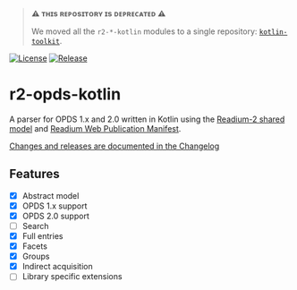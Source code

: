 > **:warning: ᴛʜɪs ʀᴇᴘᴏsɪᴛᴏʀʏ ɪs ᴅᴇᴘʀᴇᴄᴀᴛᴇᴅ :warning:**
>
> We moved all the `r2-*-kotlin` modules to a single repository: [`kotlin-toolkit`](https://github.com/readium/kotlin-toolkit).

[![License](https://img.shields.io/badge/License-BSD%203--Clause-blue.svg)](/LICENSE)
[![Release](https://jitpack.io/v/readium/r2-opds-kotlin.svg)](https://jitpack.io/#readium/r2-opds-kotlin)
# r2-opds-kotlin

A parser for OPDS 1.x and 2.0 written in Kotlin using the [Readium-2 shared model](https://github.com/readium/r2-shared-kotlin) 
and [Readium Web Publication Manifest](https://github.com/readium/webpub-manifest).

[Changes and releases are documented in the Changelog](CHANGELOG.md)

## Features

- [x] Abstract model
- [x] OPDS 1.x support
- [x] OPDS 2.0 support
- [ ] Search
- [x] Full entries
- [x] Facets
- [x] Groups
- [x] Indirect acquisition
- [ ] Library specific extensions
